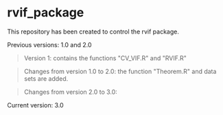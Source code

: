 # rvif_package
This repository has been created to control the rvif package.

Previous versions: 1.0 and 2.0

> Version 1: contains the functions "CV_VIF.R" and "RVIF.R"

> Changes from version 1.0 to 2.0: the function "Theorem.R" and data sets are added.

> Changes from version 2.0 to 3.0:

Current version: 3.0
